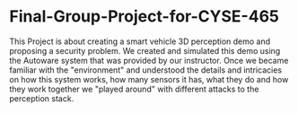 # Final-Group-Project-for-CYSE-465

This Project is about creating a smart vehicle 3D perception demo and proposing a security problem.
We created and simulated this demo using the Autoware system that was provided by our instructor. Once we became familiar with the "environment" and understood the details and intricacies on how this system works, how many sensors it has, what they do and how they work together we "played around" with different attacks to the perception stack.
